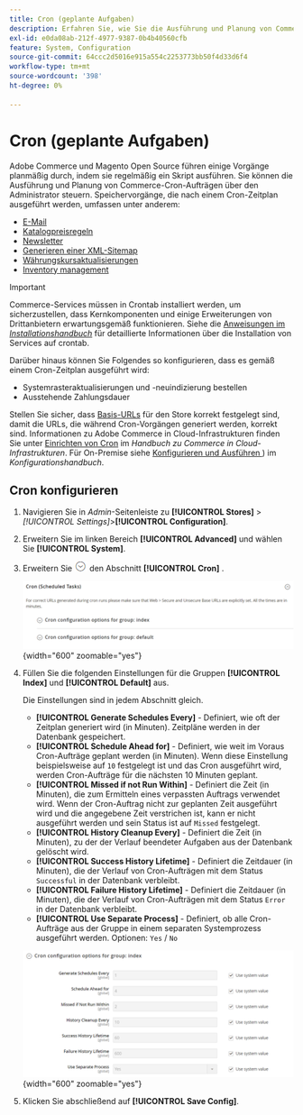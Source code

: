 ```yaml
---
title: Cron (geplante Aufgaben)
description: Erfahren Sie, wie Sie die Ausführung und Planung von Commerce Cron-Aufträgen über den Administrator steuern können.
exl-id: e0da08ab-212f-4977-9387-0b4b40560cfb
feature: System, Configuration
source-git-commit: 64ccc2d5016e915a554c2253773bb50f4d33d6f4
workflow-type: tm+mt
source-wordcount: '398'
ht-degree: 0%

---
```


# Cron (geplante Aufgaben)

Adobe Commerce und Magento Open Source führen einige Vorgänge planmäßig durch, indem sie regelmäßig ein Skript ausführen. Sie können die Ausführung und Planung von Commerce-Cron-Aufträgen über den Administrator steuern. Speichervorgänge, die nach einem Cron-Zeitplan ausgeführt werden, umfassen unter anderem:

- [E-Mail](email-communications.md)
- [Katalogpreisregeln](../merchandising-promotions/price-rules-catalog.md)
- [Newsletter](../merchandising-promotions/newsletters.md)
- [Generieren einer XML-Sitemap](../merchandising-promotions/sitemap-xml.md)
- [Währungskursaktualisierungen](../stores-purchase/currency-update.md)
- [Inventory management](../inventory-management/introduction.md)

>[!IMPORTANT]
>
>Commerce-Services müssen in Crontab installiert werden, um sicherzustellen, dass Kernkomponenten und einige Erweiterungen von Drittanbietern erwartungsgemäß funktionieren. Siehe die [Anweisungen im _Installationshandbuch_](https://experienceleague.adobe.com/docs/commerce-operations/installation-guide/next-steps/configuration.html?lang=de) für detaillierte Informationen über die Installation von Services auf crontab.

Darüber hinaus können Sie Folgendes so konfigurieren, dass es gemäß einem Cron-Zeitplan ausgeführt wird:

- Systemrasteraktualisierungen und -neuindizierung bestellen
- Ausstehende Zahlungsdauer

Stellen Sie sicher, dass [Basis-URLs](../stores-purchase/store-urls.md) für den Store korrekt festgelegt sind, damit die URLs, die während Cron-Vorgängen generiert werden, korrekt sind. Informationen zu Adobe Commerce in Cloud-Infrastrukturen finden Sie unter [Einrichten von Cron](https://experienceleague.adobe.com/docs/commerce-cloud-service/user-guide/configure/app/properties/crons-property.html?lang=de) im _Handbuch zu Commerce in Cloud-Infrastrukturen_. Für On-Premise siehe [Konfigurieren und Ausführen ](https://experienceleague.adobe.com/docs/commerce-operations/configuration-guide/cli/configure-cron-jobs.html?lang=de)) im _Konfigurationshandbuch_.

## Cron konfigurieren

1. Navigieren Sie in _Admin_-Seitenleiste zu **[!UICONTROL Stores]** > _[!UICONTROL Settings]_>**[!UICONTROL Configuration]**.

1. Erweitern Sie im linken Bereich **[!UICONTROL Advanced]** und wählen Sie **[!UICONTROL System]**.

1. Erweitern Sie ![Erweiterungsauswahl](../assets/icon-display-expand.png) den Abschnitt **[!UICONTROL Cron]** .

   ![Erweiterte Konfiguration - Cron-Aufgaben](../configuration-reference/advanced/assets/system-cron.png){width="600" zoomable="yes"}

1. Füllen Sie die folgenden Einstellungen für die Gruppen **[!UICONTROL Index]** und **[!UICONTROL Default]** aus.

   Die Einstellungen sind in jedem Abschnitt gleich.

   - **[!UICONTROL Generate Schedules Every]** - Definiert, wie oft der Zeitplan generiert wird (in Minuten). Zeitpläne werden in der Datenbank gespeichert.
   - **[!UICONTROL Schedule Ahead for]** - Definiert, wie weit im Voraus Cron-Aufträge geplant werden (in Minuten). Wenn diese Einstellung beispielsweise auf `10` festgelegt ist und das Cron ausgeführt wird, werden Cron-Aufträge für die nächsten 10 Minuten geplant.
   - **[!UICONTROL Missed if not Run Within]** - Definiert die Zeit (in Minuten), die zum Ermitteln eines verpassten Auftrags verwendet wird. Wenn der Cron-Auftrag nicht zur geplanten Zeit ausgeführt wird und die angegebene Zeit verstrichen ist, kann er nicht ausgeführt werden und sein Status ist auf `Missed` festgelegt.
   - **[!UICONTROL History Cleanup Every]** - Definiert die Zeit (in Minuten), zu der der Verlauf beendeter Aufgaben aus der Datenbank gelöscht wird.
   - **[!UICONTROL Success History Lifetime]** - Definiert die Zeitdauer (in Minuten), die der Verlauf von Cron-Aufträgen mit dem Status `Successful` in der Datenbank verbleibt.
   - **[!UICONTROL Failure History Lifetime]** - Definiert die Zeitdauer (in Minuten), die der Verlauf von Cron-Aufträgen mit dem Status `Error` in der Datenbank verbleibt.
   - **[!UICONTROL Use Separate Process]** - Definiert, ob alle Cron-Aufträge aus der Gruppe in einem separaten Systemprozess ausgeführt werden. Optionen: `Yes` / `No`

   ![Erweiterte Konfiguration - Cron-Gruppenindex](../configuration-reference/advanced/assets/system-cron-group-index.png){width="600" zoomable="yes"}

1. Klicken Sie abschließend auf **[!UICONTROL Save Config]**.
